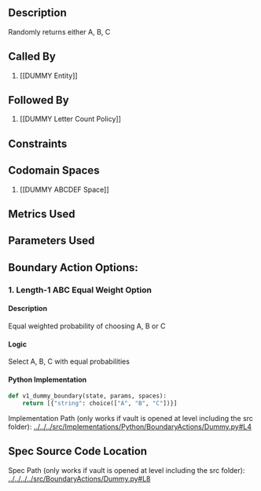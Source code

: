 ## Description

Randomly returns either A, B, C
## Called By
1. [[DUMMY Entity]]

## Followed By
1. [[DUMMY Letter Count Policy]]

## Constraints

## Codomain Spaces
1. [[DUMMY ABCDEF Space]]

## Metrics Used

## Parameters Used

## Boundary Action Options:
### 1. Length-1 ABC Equal Weight Option
#### Description
Equal weighted probability of choosing A, B or C
#### Logic
Select A, B, C with equal probabilities
#### Python Implementation
```python
def v1_dummy_boundary(state, params, spaces):
    return [{"string": choice(["A", "B", "C"])}]
```
Implementation Path (only works if vault is opened at level including the src folder): [../../../src/Implementations/Python/BoundaryActions/Dummy.py#L4](../../../src/Implementations/Python/BoundaryActions/Dummy.py#L4)

## Spec Source Code Location

Spec Path (only works if vault is opened at level including the src folder): [../../../../src/BoundaryActions/Dummy.py#L8](../../../../src/BoundaryActions/Dummy.py#L8)

